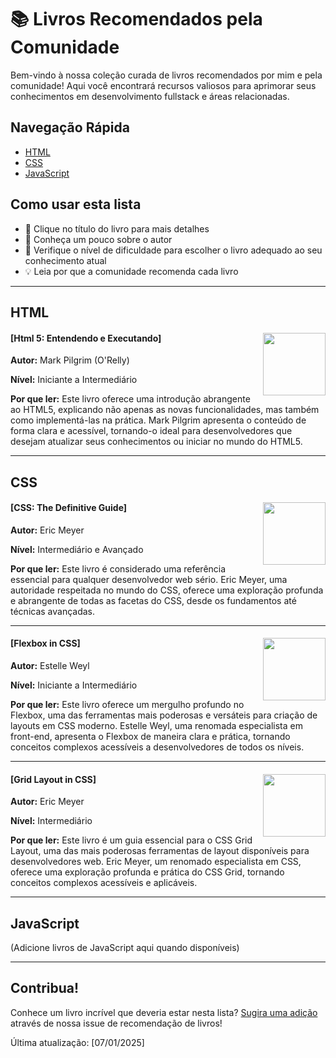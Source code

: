 # 📚 Livros Recomendados pela Comunidade

Bem-vindo à nossa coleção curada de livros recomendados por mim e pela comunidade! Aqui você encontrará recursos valiosos para aprimorar seus conhecimentos em desenvolvimento fullstack e áreas relacionadas.

## Navegação Rápida
- [HTML](#html)
- [CSS](#css)
- [JavaScript](#javascript)

## Como usar esta lista

- 📖 Clique no título do livro para mais detalhes
- 👤 Conheça um pouco sobre o autor
- 🎯 Verifique o nível de dificuldade para escolher o livro adequado ao seu conhecimento atual
- 💡 Leia por que a comunidade recomenda cada livro

---

## HTML

#### <img src="https://m.media-amazon.com/images/I/510eqtTnl7L._SY342_.jpg" width="100" align="right"> [Html 5: Entendendo e Executando]

**Autor:** Mark Pilgrim (O'Relly)

**Nível:** Iniciante a Intermediário  

**Por que ler:** Este livro oferece uma introdução abrangente ao HTML5, explicando não apenas as novas funcionalidades, mas também como implementá-las na prática. Mark Pilgrim apresenta o conteúdo de forma clara e acessível, tornando-o ideal para desenvolvedores que desejam atualizar seus conhecimentos ou iniciar no mundo do HTML5.

---

## CSS

#### <img src="https://m.media-amazon.com/images/I/61nbxIjEPvS._SY342_.jpg" width="100" align="right"> [CSS: The Definitive Guide]

**Autor:** Eric Meyer

**Nível:** Intermediário e Avançado

**Por que ler:** Este livro é considerado uma referência essencial para qualquer desenvolvedor web sério. Eric Meyer, uma autoridade respeitada no mundo do CSS, oferece uma exploração profunda e abrangente de todas as facetas do CSS, desde os fundamentos até técnicas avançadas.

---

#### <img src="https://m.media-amazon.com/images/I/91Di8OjjzHL._SY342_.jpg" width="100" align="right"> [Flexbox in CSS]

**Autor:** Estelle Weyl  

**Nível:** Iniciante a Intermediário

**Por que ler:** Este livro oferece um mergulho profundo no Flexbox, uma das ferramentas mais poderosas e versáteis para criação de layouts em CSS moderno. Estelle Weyl, uma renomada especialista em front-end, apresenta o Flexbox de maneira clara e prática, tornando conceitos complexos acessíveis a desenvolvedores de todos os níveis.

---

#### <img src="https://m.media-amazon.com/images/I/91cqF+7C5kL._SY342_.jpg" width="100" align="right"> [Grid Layout in CSS]

**Autor:** Eric Meyer  

**Nível:** Intermediário

**Por que ler:** Este livro é um guia essencial para o CSS Grid Layout, uma das mais poderosas ferramentas de layout disponíveis para desenvolvedores web. Eric Meyer, um renomado especialista em CSS, oferece uma exploração profunda e prática do CSS Grid, tornando conceitos complexos acessíveis e aplicáveis.

---

## JavaScript

(Adicione livros de JavaScript aqui quando disponíveis)

---

## Contribua!

Conhece um livro incrível que deveria estar nesta lista? [Sugira uma adição](../../issues/new?assignees=&labels=livro%2Crecomenda%C3%A7%C3%A3o&template=indicar-livro.md&title=%5BLIVRO%5D+) através de nossa issue de recomendação de livros!

Última atualização: [07/01/2025]
